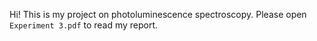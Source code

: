 Hi! This is my project on photoluminescence spectroscopy. Please open ```Experiment 3.pdf``` to read my report.
